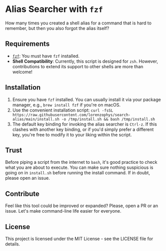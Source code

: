 # Alias Searcher with `fzf`

How many times you created a shell alias for a command that is hard to remember, but then you also forgot the alias itself?

## Requirements

- [`fzf`](https://github.com/junegunn/fzf): You must have `fzf` installed.
- **Shell Compatibility**: Currently, this script is designed for `zsh`. However, contributions to extend its support to other shells are more than welcome!

## Installation

1. Ensure you have `fzf` installed. You can usually install it via your package manager, e.g., `brew install fzf` if you're on macOS.
2. Use the convenient installation script: `curl -fsSL https://raw.githubusercontent.com/lorenzophys/search-alias/main/install.sh -o /tmp/install.sh && bash /tmp/install.sh`
3. The default key binding for invoking the alias searcher is `Ctrl-z`. If this clashes with another key binding, or if you'd simply prefer a different key, you're free to modify it to your liking within the script.

## Trust

Before piping a script from the internet to `bash`, it's good practice to check what you are about to execute. You can make sure nothing suspicious is going on in `install.sh` before running the install command. If in doubt, please open an issue.

## Contribute

Feel like this tool could be improved or expanded? Please, open a PR or an issue. Let's make command-line life easier for everyone.

## License

This project is licensed under the MIT License - see the LICENSE file for details.
